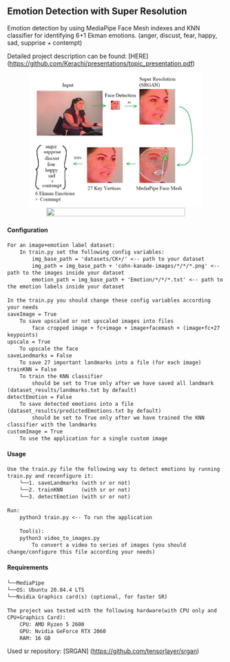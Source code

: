 ## Emotion Detection with Super Resolution
Emotion detection by using MediaPipe Face Mesh indexes and KNN classifier for identifying 6+1 Ekman emotions.
(anger, discust, fear, happy, sad, supprise + contempt)

Detailed project description can be found:
[HERE] (https://github.com/Kerachi/presentations/topic_presentation.pdf)

<a href="https://github.com/Kerachi/presentations/showcase.png">
<div align="center">
	<img src="presentations/showcase.png" width="80%" height="50%"/>
</div>
</a>

<a href="https://github.com/Kerachi/presentations/showcase2.png">
<div align="center">
	<img src="presentations/showcase2.png" width="80%" height="50%"/>
</div>
</a>

#### Configuration
    For an image+emotion label dataset:
        In train.py set the following config variables:
            img_base_path = 'datasets/CK+/' <-- path to your dataset
            img_path = img_base_path + 'cohn-kanade-images/*/*/*.png' <-- path to the images inside your dataset
            emotion_path = img_base_path + 'Emotion/*/*/*.txt' <-- path to the emotion labels inside your dataset
    
    In the train.py you should change these config variables according your needs
    saveImage = True
        To save upscaled or not upscaled images into files
            face cropped image + fc+image + image+facemash + (image+fc+27 keypoints)
    upscale = True
        To upscale the face 
    saveLandmarks = False
        To save 27 important landmarks into a file (for each image)
    trainKNN = False
        To train the KNN classifier
            should be set to True only after we have saved all landmark (dataset_results/landmarks.txt by default)
    detectEmotion = False
        To save detected emotions into a file (dataset_results/predictedEmotions.txt by default)
            should be set to True only after we have trained the KNN classifier with the landmarks
    customImage = True
        To use the application for a single custom image
        

#### Usage
    Use the train.py file the following way to detect emotions by running train.py and reconfigure it:
        └──1. saveLandmarks (with sr or not)
        └──2. trainKNN      (with sr or not)
        └──3. detectEmotion (with sr or not)
    
    Run:
        python3 train.py <-- To run the application
        
        Tool(s):
        python3 video_to_images.py
            To convert a video to series of images (you should change/configure this file according your needs)

#### Requirements
    └──MediaPipe
    └──OS: Ubuntu 20.04.4 LTS
    └──Nvidia Graphics card(s) (optional, for faster SR)
    
    The project was tested with the following hardware(with CPU only and CPU+Graphics Card):
        CPU: AMD Ryzen 5 2600
        GPU: Nvidia GeForce RTX 2060
        RAM: 16 GB


Used sr repository:
[SRGAN] (https://github.com/tensorlayer/srgan)

